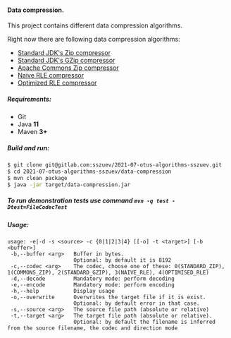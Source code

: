 #### Data compression.

This project contains different data compression algorithms.

Right now there are following data compression algorithms:

- [Standard JDK's Zip compressor](/src/main/java/com/gitlab/sszuev/compression/impl/JDKZipCodecImpl.java)
- [Standard JDK's GZip compressor](/src/main/java/com/gitlab/sszuev/compression/impl/JDKGZipCodecImpl.java)
- [Apache Commons Zip compressor](/src/main/java/com/gitlab/sszuev/compression/impl/ApacheZipCodecImpl.java)
- [Naive RLE compressor](/src/main/java/com/gitlab/sszuev/compression/impl/SimpleRLECodecImpl.java)
- [Optimized RLE compressor](/src/main/java/com/gitlab/sszuev/compression/impl/EnhancedRLECodecImpl.java)

##### Requirements:

- Git
- Java **11**
- Maven **3+**

##### Build and run:

```bash
$ git clone git@gitlab.com:sszuev/2021-07-otus-algorithms-sszuev.git
$ cd 2021-07-otus-algorithms-sszuev/data-compression
$ mvn clean package
$ java -jar target/data-compression.jar
```

##### To run demonstration tests use command `mvn -q test -Dtest=FileCodecTest`

##### Usage:
```text
usage: -e|-d -s <source> -c {0|1|2|3|4} [[-o] -t <target>] [-b <buffer>]
 -b,--buffer <arg>   Buffer in bytes.
                     Optional: by default it is 8192
 -c,--codec <arg>    The codec, choose one of these: 0(STANDARD_ZIP), 1(COMMONS_ZIP), 2(STANDARD_GZIP), 3(NAIVE_RLE), 4(OPTIMISED_RLE)
 -d,--decode         Mandatory mode: perform decoding
 -e,--encode         Mandatory mode: perform encoding
 -h,--help           Display usage
 -o,--overwrite      Overwrites the target file if it is exist.
                     Optional: by default error in that case.
 -s,--source <arg>   The source file path (absolute or relative)
 -t,--target <arg>   The target file path (absolute or relative).
                     Optional: by default the filename is inferred from the source filename, the codec and direction mode
```